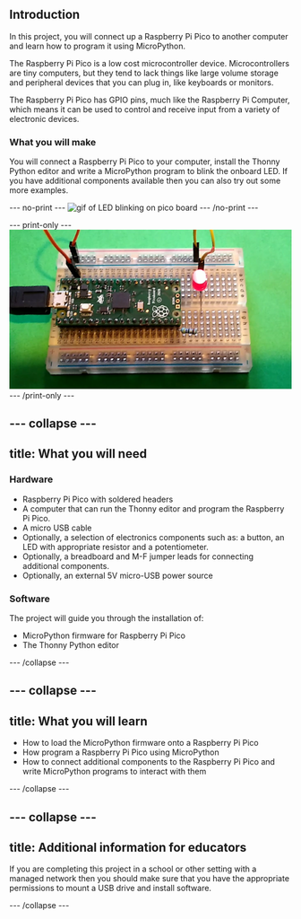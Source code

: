 ## Introduction

In this project, you will connect up a Raspberry Pi Pico to another computer and learn how to program it using MicroPython.

The Raspberry Pi Pico is a low cost microcontroller device. Microcontrollers are tiny computers, but they tend to lack things like large volume storage and peripheral devices that you can plug in, like keyboards or monitors.

The Raspberry Pi Pico has GPIO pins, much like the Raspberry Pi Computer, which means it can be used to control and receive input from a variety of electronic devices.

### What you will make

You will connect a Raspberry Pi Pico to your computer, install the Thonny Python editor and write a MicroPython program to blink the onboard LED. If you have additional components available then you can also try out some more examples.

--- no-print ---
![gif of LED blinking on pico board](images/showcase.gif)
--- /no-print ---

--- print-only ---
![image of led blinking on pico board](images/showcase.png)
--- /print-only ---

--- collapse ---
---
title: What you will need
---
### Hardware

+ Raspberry Pi Pico with soldered headers
+ A computer that can run the Thonny editor and program the Raspberry Pi Pico.
+ A micro USB cable
+ Optionally, a selection of electronics components such as: a button, an LED with appropriate resistor and a potentiometer. 
+ Optionally, a breadboard and M-F jumper leads for connecting additional components. 
+ Optionally, an external 5V micro-USB power source 

### Software

The project will guide you through the installation of:
 
+ MicroPython firmware for Raspberry Pi Pico
+ The Thonny Python editor

--- /collapse ---

--- collapse ---
---
title: What you will learn
---

+ How to load the MicroPython firmware onto a Raspberry Pi Pico
+ How program a Raspberry Pi Pico using MicroPython
+ How to connect additional components to the Raspberry Pi Pico and write MicroPython programs to interact with them

--- /collapse ---

--- collapse ---
---
title: Additional information for educators
---

If you are completing this project in a school or other setting with a managed network then you should make sure that you have the appropriate permissions to mount a USB drive and install software. 

--- /collapse ---

